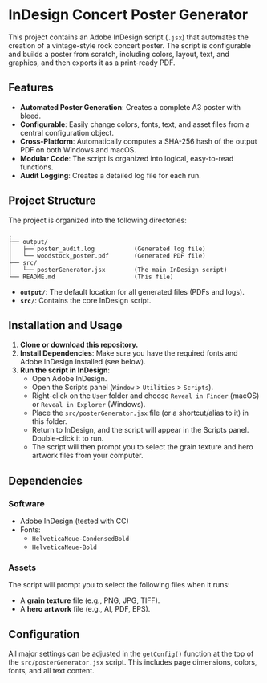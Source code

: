 # InDesign Concert Poster Generator

This project contains an Adobe InDesign script (`.jsx`) that automates the creation of a vintage-style rock concert poster. The script is configurable and builds a poster from scratch, including colors, layout, text, and graphics, and then exports it as a print-ready PDF.

## Features

- **Automated Poster Generation**: Creates a complete A3 poster with bleed.
- **Configurable**: Easily change colors, fonts, text, and asset files from a central configuration object.
- **Cross-Platform**: Automatically computes a SHA-256 hash of the output PDF on both Windows and macOS.
- **Modular Code**: The script is organized into logical, easy-to-read functions.
- **Audit Logging**: Creates a detailed log file for each run.

## Project Structure

The project is organized into the following directories:

```
.
├── output/
│   ├── poster_audit.log           (Generated log file)
│   └── woodstock_poster.pdf       (Generated PDF file)
├── src/
│   └── posterGenerator.jsx        (The main InDesign script)
└── README.md                      (This file)
```

- **`output/`**: The default location for all generated files (PDFs and logs).
- **`src/`**: Contains the core InDesign script.

## Installation and Usage

1.  **Clone or download this repository.**
2.  **Install Dependencies**: Make sure you have the required fonts and Adobe InDesign installed (see below).
3.  **Run the script in InDesign**:
    *   Open Adobe InDesign.
    *   Open the Scripts panel (`Window` > `Utilities` > `Scripts`).
    *   Right-click on the `User` folder and choose `Reveal in Finder` (macOS) or `Reveal in Explorer` (Windows).
    *   Place the `src/posterGenerator.jsx` file (or a shortcut/alias to it) in this folder.
    *   Return to InDesign, and the script will appear in the Scripts panel. Double-click it to run.
    *   The script will then prompt you to select the grain texture and hero artwork files from your computer.

## Dependencies

### Software
- Adobe InDesign (tested with CC)
- Fonts:
  - `HelveticaNeue-CondensedBold`
  - `HelveticaNeue-Bold`

### Assets
The script will prompt you to select the following files when it runs:
- A **grain texture** file (e.g., PNG, JPG, TIFF).
- A **hero artwork** file (e.g., AI, PDF, EPS).

## Configuration

All major settings can be adjusted in the `getConfig()` function at the top of the `src/posterGenerator.jsx` script. This includes page dimensions, colors, fonts, and all text content.
